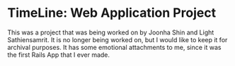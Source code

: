 # TimeLine: Web Application Project

This was a project that was being worked on by Joonha Shin and Light Sathiensamrit. It is no longer being worked on, but I would like to keep it for archival purposes. It has some emotional attachments to me, since it was the first Rails App that I ever made.